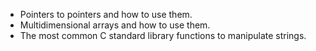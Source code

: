* Pointers to pointers and how to use them.
* Multidimensional arrays and how to use them.
* The most common C standard library functions to manipulate strings.
